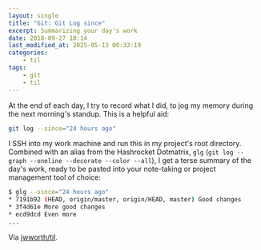 ```yaml
---
layout: single
title: "Git: Git Log since"
excerpt: Summarizing your day's work
date: 2018-09-27 10:14
last_modified_at: 2025-05-13 00:33:19
categories:
    - til
tags:
    - git
    - til
---
```


At the end of each day, I try to record what I did, to jog my memory during the
next morning's standup. This is a helpful aid:

```bash
git log --since="24 hours ago"
```

I SSH into my work machine and run this in my project's root directory.
Combined with an alias from the Hashrocket Dotmatrix,
`glg` (`git log --graph --oneline --decorate --color --all`),
I get a terse summary of the day's work,
ready to be pasted into your note-taking or project management tool of choice:

```bash
$ glg --since="24 hours ago"
* 7191b92 (HEAD, origin/master, origin/HEAD, master) Good changes
* 3f4d61e More good changes
* ecd9dcd Even more
...
```

Via [jwworth/til](https://github.com/jwworth/til).
